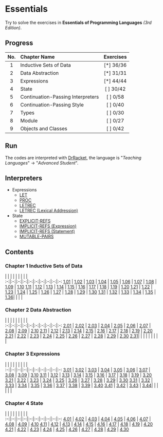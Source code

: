 # Essentials

Try to solve the exercises in __Essentials of Programming Languages__ _(3rd Edition)_.

## Progress

No.|           Chapter Name             |Exercises
:-:|:-----------------------------------|:--------:
 1 | Inductive Sets of Data             | [*] 36/36
 2 | Data Abstraction                   | [*] 31/31
 3 | Expressions                        | [*] 44/44
 4 | State                              | [ ] 30/42
 5 | Continuation-Passing Interpreters  | [ ] 0/58
 6 | Continuation-Passing Style         | [ ] 0/40
 7 | Types                              | [ ] 0/30
 8 | Module                             | [ ] 0/27
 9 | Objects and Classes                | [ ] 0/42
 
## Run

The codes are interpreted with [DrRacket](http://racket-lang.org/), the language is "_Teaching Languages_" -> "_Advanced Student_".

## Interpreters

* Expressions
  * [LET](./C3_Expressions/3.18.scm)
  * [PROC](./C3_Expressions/3.27.scm)
  * [LETREC](./C3_Expressions/3.36.scm)
  * [LETREC (Lexical Addression)](./C3_Expressions/3.41.scm)
* State
  * [EXPLICIT-REFS](./C4_State/4.13.scm)
  * [IMPLICIT-REFS (Expression)](./C4_State/4.21.scm)
  * [IMPLICIT-REFS (Statement)](./C4_State/4.27.scm)
  * [MUTABLE-PAIRS](./C4_State/4.30.scm)

## Contents

### Chapter 1 Inductive Sets of Data

   |   |   |   |   |   |   |   |   |   
:-:|:-:|:-:|:-:|:-:|:-:|:-:|:-:|:-:|:-:
[1.01](./C1_Inductive_Sets_of_Data/1.01.md) | [1.02](./C1_Inductive_Sets_of_Data/1.02.md) | [1.03](./C1_Inductive_Sets_of_Data/1.03.md) | [1.04](./C1_Inductive_Sets_of_Data/1.04.md) | [1.05](./C1_Inductive_Sets_of_Data/1.05.md) | [1.06](./C1_Inductive_Sets_of_Data/1.06.md) | [1.07](./C1_Inductive_Sets_of_Data/1.07.scm) | [1.08](./C1_Inductive_Sets_of_Data/1.08.scm) | [1.09](./C1_Inductive_Sets_of_Data/1.09.scm) | [1.10](./C1_Inductive_Sets_of_Data/1.10.md)
[1.11](./C1_Inductive_Sets_of_Data/1.11.md) | [1.12](./C1_Inductive_Sets_of_Data/1.12.scm) | [1.13](./C1_Inductive_Sets_of_Data/1.13.scm) | [1.14](./C1_Inductive_Sets_of_Data/1.14.md) | [1.15](./C1_Inductive_Sets_of_Data/1.15.scm) | [1.16](./C1_Inductive_Sets_of_Data/1.16.scm) | [1.17](./C1_Inductive_Sets_of_Data/1.17.scm) | [1.18](./C1_Inductive_Sets_of_Data/1.18.scm) | [1.19](./C1_Inductive_Sets_of_Data/1.19.scm) | [1.20](./C1_Inductive_Sets_of_Data/1.20.scm)
[1.21](./C1_Inductive_Sets_of_Data/1.21.scm) | [1.22](./C1_Inductive_Sets_of_Data/1.22.scm) | [1.23](./C1_Inductive_Sets_of_Data/1.23.scm) | [1.24](./C1_Inductive_Sets_of_Data/1.24.scm) | [1.25](./C1_Inductive_Sets_of_Data/1.25.scm) | [1.26](./C1_Inductive_Sets_of_Data/1.26.scm) | [1.27](./C1_Inductive_Sets_of_Data/1.27.scm) | [1.28](./C1_Inductive_Sets_of_Data/1.28.scm) | [1.29](./C1_Inductive_Sets_of_Data/1.29.scm) | [1.30](./C1_Inductive_Sets_of_Data/1.30.scm)
[1.31](./C1_Inductive_Sets_of_Data/1.31.scm) | [1.32](./C1_Inductive_Sets_of_Data/1.32.scm) | [1.33](./C1_Inductive_Sets_of_Data/1.33.scm) | [1.34](./C1_Inductive_Sets_of_Data/1.34.scm) | [1.35](./C1_Inductive_Sets_of_Data/1.35.scm) | [1.36](./C1_Inductive_Sets_of_Data/1.36.scm)| | | | 

### Chapter 2 Data Abstraction

   |   |   |   |   |   |   |   |   |   
:-:|:-:|:-:|:-:|:-:|:-:|:-:|:-:|:-:|:-:
[2.01](./C2_Data_Abstraction/2.01.scm) | [2.02](./C2_Data_Abstraction/2.02.md) | [2.03](./C2_Data_Abstraction/2.03.scm) | [2.04](./C2_Data_Abstraction/2.04.scm) | [2.05](./C2_Data_Abstraction/2.05.scm) | [2.06](./C2_Data_Abstraction/2.06.scm) | [2.07](./C2_Data_Abstraction/2.07.scm) | [2.08](./C2_Data_Abstraction/2.08.scm) | [2.09](./C2_Data_Abstraction/2.09.scm) | [2.10](./C2_Data_Abstraction/2.10.scm)
[2.11](./C2_Data_Abstraction/2.11.scm) | [2.12](./C2_Data_Abstraction/2.12.scm) | [2.13](./C2_Data_Abstraction/2.13.scm) | [2.14](./C2_Data_Abstraction/2.14.scm) | [2.15](./C2_Data_Abstraction/2.15.scm) | [2.16](./C2_Data_Abstraction/2.16.scm) | [2.17](./C2_Data_Abstraction/2.17.scm) | [2.18](./C2_Data_Abstraction/2.18.scm) | [2.19](./C2_Data_Abstraction/2.19.scm) | [2.20](./C2_Data_Abstraction/2.20.scm)
[2.21](./C2_Data_Abstraction/2.21.scm) | [2.22](./C2_Data_Abstraction/2.22.scm) | [2.23](./C2_Data_Abstraction/2.23.scm) | [2.24](./C2_Data_Abstraction/2.24.scm) | [2.25](./C2_Data_Abstraction/2.25.scm) | [2.26](./C2_Data_Abstraction/2.26.scm) | [2.27](./C2_Data_Abstraction/2.27.md) | [2.28](./C2_Data_Abstraction/2.28.scm) | [2.29](./C2_Data_Abstraction/2.29.scm) | [2.30](./C2_Data_Abstraction/2.30.scm)
[2.31](./C2_Data_Abstraction/2.31.scm)| | | | | | | | | 

### Chapter 3 Expressions

   |   |   |   |   |   |   |   |   |   
:-:|:-:|:-:|:-:|:-:|:-:|:-:|:-:|:-:|:-:
[3.01](./C3_Expressions/3.01.md) | [3.02](./C3_Expressions/3.02.md) | [3.03](./C3_Expressions/3.03.md) | [3.04](./C3_Expressions/3.04.md) | [3.05](./C3_Expressions/3.05.md) | [3.06](./C3_Expressions/3.06.scm) | [3.07](./C3_Expressions/3.07.scm) | [3.08](./C3_Expressions/3.08.scm) | [3.09](./C3_Expressions/3.09.scm) | [3.10](./C3_Expressions/3.10.scm)
[3.11](./C3_Expressions/3.11.scm) | [3.12](./C3_Expressions/3.12.scm) | [3.13](./C3_Expressions/3.13.scm) | [3.14](./C3_Expressions/3.14.scm) | [3.15](./C3_Expressions/3.15.scm) | [3.16](./C3_Expressions/3.16.scm) | [3.17](./C3_Expressions/3.17.scm) | [3.18](./C3_Expressions/3.18.scm) | [3.19](./C3_Expressions/3.19.scm) | [3.20](./C3_Expressions/3.20.scm)
[3.21](./C3_Expressions/3.21.scm) | [3.22](./C3_Expressions/3.22.scm) | [3.23](./C3_Expressions/3.23.scm) | [3.24](./C3_Expressions/3.24.scm) | [3.25](./C3_Expressions/3.25.scm) | [3.26](./C3_Expressions/3.26.scm) | [3.27](./C3_Expressions/3.27.scm) | [3.28](./C3_Expressions/3.28.scm) | [3.29](./C3_Expressions/3.29.scm) | [3.30](./C3_Expressions/3.30.md)
[3.31](./C3_Expressions/3.31.scm) | [3.32](./C3_Expressions/3.32.scm) | [3.33](./C3_Expressions/3.33.scm) | [3.34](./C3_Expressions/3.34.md) | [3.35](./C3_Expressions/3.35.scm) | [3.36](./C3_Expressions/3.36.scm) | [3.37](./C3_Expressions/3.37.scm) | [3.38](./C3_Expressions/3.38.scm) | [3.39](./C3_Expressions/3.39.scm) | [3.40](./C3_Expressions/3.40.scm)
[3.41](./C3_Expressions/3.41.scm) | [3.42](./C3_Expressions/3.42.scm) | [3.43](./C3_Expressions/3.43.scm) | [3.44](./C3_Expressions/3.44.scm)| | | | | | 

### Chapter 4 State

   |   |   |   |   |   |   |   |   |   
:-:|:-:|:-:|:-:|:-:|:-:|:-:|:-:|:-:|:-:
[4.01](./C4_State/4.01.md) | [4.02](./C4_State/4.02.md) | [4.03](./C4_State/4.03.md) | [4.04](./C4_State/4.04.md) | [4.05](./C4_State/4.05.md) | [4.06](./C4_State/4.06.md) | [4.07](./C4_State/4.07.md) | [4.08](./C4_State/4.08.scm) | [4.09](./C4_State/4.09.scm) | [4.10](./C4_State/4.10.scm)
[4.11](./C4_State/4.11.scm) | [4.12](./C4_State/4.12.scm) | [4.13](./C4_State/4.13.scm) | [4.14](./C4_State/4.14.md) | [4.15](./C4_State/4.15.md) | [4.16](./C4_State/4.16.md) | [4.17](./C4_State/4.17.scm) | [4.18](./C4_State/4.18.scm) | [4.19](./C4_State/4.19.scm) | [4.20](./C4_State/4.20.scm)
[4.21](./C4_State/4.21.scm) | [4.22](./C4_State/4.22.scm) | [4.23](./C4_State/4.23.scm) | [4.24](./C4_State/4.24.scm) | [4.25](./C4_State/4.25.scm) | [4.26](./C4_State/4.26.scm) | [4.27](./C4_State/4.27.scm) | [4.28](./C4_State/4.28.md) | [4.29](./C4_State/4.29.scm) | [4.30](./C4_State/4.30.scm)
